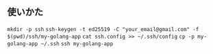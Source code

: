 ## 使いかた
`mkdir -p ssh`
`ssh-keygen -t ed25519 -C "your_email@gmail.com" -f $(pwd)/ssh/my-golang-app`
`cat ssh.config >> ~/.ssh/config`
`cp -p my-golang-app ~/.ssh`
`ssh my-golang-app`
